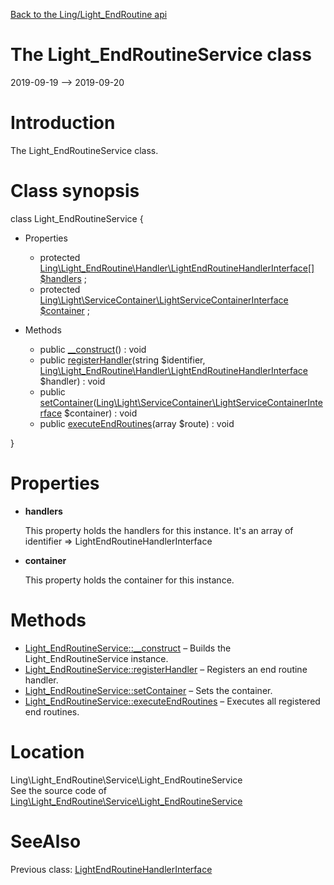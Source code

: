 [Back to the Ling/Light_EndRoutine api](https://github.com/lingtalfi/Light_EndRoutine/blob/master/doc/api/Ling/Light_EndRoutine.md)



The Light_EndRoutineService class
================
2019-09-19 --> 2019-09-20






Introduction
============

The Light_EndRoutineService class.



Class synopsis
==============


class <span class="pl-k">Light_EndRoutineService</span>  {

- Properties
    - protected [Ling\Light_EndRoutine\Handler\LightEndRoutineHandlerInterface[]](https://github.com/lingtalfi/Light_EndRoutine/blob/master/doc/api/Ling/Light_EndRoutine/Handler/LightEndRoutineHandlerInterface.md) [$handlers](#property-handlers) ;
    - protected [Ling\Light\ServiceContainer\LightServiceContainerInterface](https://github.com/lingtalfi/Light/blob/master/doc/api/Ling/Light/ServiceContainer/LightServiceContainerInterface.md) [$container](#property-container) ;

- Methods
    - public [__construct](https://github.com/lingtalfi/Light_EndRoutine/blob/master/doc/api/Ling/Light_EndRoutine/Service/Light_EndRoutineService/__construct.md)() : void
    - public [registerHandler](https://github.com/lingtalfi/Light_EndRoutine/blob/master/doc/api/Ling/Light_EndRoutine/Service/Light_EndRoutineService/registerHandler.md)(string $identifier, [Ling\Light_EndRoutine\Handler\LightEndRoutineHandlerInterface](https://github.com/lingtalfi/Light_EndRoutine/blob/master/doc/api/Ling/Light_EndRoutine/Handler/LightEndRoutineHandlerInterface.md) $handler) : void
    - public [setContainer](https://github.com/lingtalfi/Light_EndRoutine/blob/master/doc/api/Ling/Light_EndRoutine/Service/Light_EndRoutineService/setContainer.md)([Ling\Light\ServiceContainer\LightServiceContainerInterface](https://github.com/lingtalfi/Light/blob/master/doc/api/Ling/Light/ServiceContainer/LightServiceContainerInterface.md) $container) : void
    - public [executeEndRoutines](https://github.com/lingtalfi/Light_EndRoutine/blob/master/doc/api/Ling/Light_EndRoutine/Service/Light_EndRoutineService/executeEndRoutines.md)(array $route) : void

}




Properties
=============

- <span id="property-handlers"><b>handlers</b></span>

    This property holds the handlers for this instance.
    It's an array of identifier => LightEndRoutineHandlerInterface
    
    

- <span id="property-container"><b>container</b></span>

    This property holds the container for this instance.
    
    



Methods
==============

- [Light_EndRoutineService::__construct](https://github.com/lingtalfi/Light_EndRoutine/blob/master/doc/api/Ling/Light_EndRoutine/Service/Light_EndRoutineService/__construct.md) &ndash; Builds the Light_EndRoutineService instance.
- [Light_EndRoutineService::registerHandler](https://github.com/lingtalfi/Light_EndRoutine/blob/master/doc/api/Ling/Light_EndRoutine/Service/Light_EndRoutineService/registerHandler.md) &ndash; Registers an end routine handler.
- [Light_EndRoutineService::setContainer](https://github.com/lingtalfi/Light_EndRoutine/blob/master/doc/api/Ling/Light_EndRoutine/Service/Light_EndRoutineService/setContainer.md) &ndash; Sets the container.
- [Light_EndRoutineService::executeEndRoutines](https://github.com/lingtalfi/Light_EndRoutine/blob/master/doc/api/Ling/Light_EndRoutine/Service/Light_EndRoutineService/executeEndRoutines.md) &ndash; Executes all registered end routines.





Location
=============
Ling\Light_EndRoutine\Service\Light_EndRoutineService<br>
See the source code of [Ling\Light_EndRoutine\Service\Light_EndRoutineService](https://github.com/lingtalfi/Light_EndRoutine/blob/master/Service/Light_EndRoutineService.php)



SeeAlso
==============
Previous class: [LightEndRoutineHandlerInterface](https://github.com/lingtalfi/Light_EndRoutine/blob/master/doc/api/Ling/Light_EndRoutine/Handler/LightEndRoutineHandlerInterface.md)<br>
